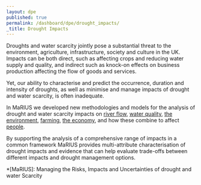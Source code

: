 ```yaml
---
layout: dpe
published: true
permalink: /dashboard/dpe/drought_impacts/
_title: Drought Impacts
---
```


Droughts and water scarcity jointly pose a substantial threat to the environment, agriculture, infrastructure, society and culture in the UK. Impacts can be both direct, such as affecting crops and reducing water supply and quality, and indirect such as knock-on effects on business production affecting the flow of goods and services. 

Yet, our ability to characterise and predict the occurrence, duration and intensity of droughts, as well as minimise and manage impacts of drought and water scarcity, is often inadequate.

In MaRIUS we developed new methodologies and models for the analysis of drought and water scarcity impacts on [river flow](https://5j4.github.io/mariusdroughtproject.org/dashboard/dpe/drought_impacts/river_flow/), [water quality](https://5j4.github.io/mariusdroughtproject.org/dashboard/dpe/drought_impacts/water_quality/), [the environment](https://5j4.github.io/mariusdroughtproject.org/dashboard/dpe/drought_impacts/environment/), [farming](https://5j4.github.io/mariusdroughtproject.org/dashboard/dpe/drought_impacts/farming/), [the economy](https://5j4.github.io/mariusdroughtproject.org/dashboard/dpe/drought_impacts/economy/), and how these combine to affect [people](https://5j4.github.io/mariusdroughtproject.org/dashboard/dpe/drought_impacts/people/).

By supporting the analysis of a comprehensive range of impacts in a common framework MaRIUS provides multi-attribute characterisation of drought impacts and evidence that can help evaluate trade-offs between different impacts and drought management options.

*[MaRIUS]:  Managing the Risks, Impacts and Uncertainties of drought and water Scarcity
